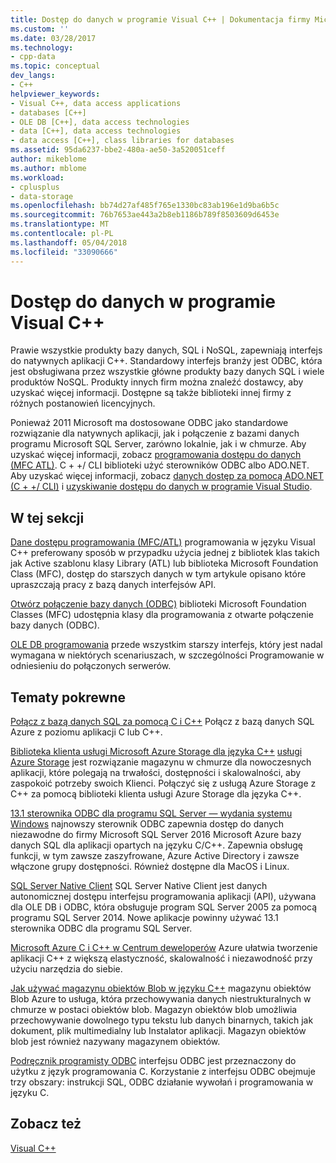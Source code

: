 ```yaml
---
title: Dostęp do danych w programie Visual C++ | Dokumentacja firmy Microsoft
ms.custom: ''
ms.date: 03/28/2017
ms.technology:
- cpp-data
ms.topic: conceptual
dev_langs:
- C++
helpviewer_keywords:
- Visual C++, data access applications
- databases [C++]
- OLE DB [C++], data access technologies
- data [C++], data access technologies
- data access [C++], class libraries for databases
ms.assetid: 95da6237-bbe2-480a-ae50-3a520051ceff
author: mikeblome
ms.author: mblome
ms.workload:
- cplusplus
- data-storage
ms.openlocfilehash: bb74d27af485f765e1330bc83ab196e1d9ba6b5c
ms.sourcegitcommit: 76b7653ae443a2b8eb1186b789f8503609d6453e
ms.translationtype: MT
ms.contentlocale: pl-PL
ms.lasthandoff: 05/04/2018
ms.locfileid: "33090666"
---
```

# <a name="data-access-in-visual-c"></a>Dostęp do danych w programie Visual C++

Prawie wszystkie produkty bazy danych, SQL i NoSQL, zapewniają interfejs do natywnych aplikacji C++. Standardowy interfejs branży jest ODBC, która jest obsługiwana przez wszystkie główne produkty bazy danych SQL i wiele produktów NoSQL. Produkty innych firm można znaleźć dostawcy, aby uzyskać więcej informacji. Dostępne są także biblioteki innej firmy z różnych postanowień licencyjnych.

Ponieważ 2011 Microsoft ma dostosowane ODBC jako standardowe rozwiązanie dla natywnych aplikacji, jak i połączenie z bazami danych programu Microsoft SQL Server, zarówno lokalnie, jak i w chmurze. Aby uzyskać więcej informacji, zobacz [programowania dostępu do danych \(MFC ATL\)](data-access-programming-mfc-atl.md). C + +/ CLI biblioteki użyć sterowników ODBC albo ADO.NET. Aby uzyskać więcej informacji, zobacz [danych dostęp za pomocą ADO.NET (C + +/ CLI)](/dotnet/data-access-using-adonet-cpp-cli.md) i [uzyskiwanie dostępu do danych w programie Visual Studio](https://docs.microsoft.com/visualstudio/data-tools/accessing-data-in-visual-studio).

## <a name="in-this-section"></a>W tej sekcji
[Dane dostępu programowania (MFC/ATL)](data-access-programming-mfc-atl.md) programowania w języku Visual C++ preferowany sposób w przypadku użycia jednej z bibliotek klas takich jak Active szablonu klasy Library (ATL) lub biblioteka Microsoft Foundation Class (MFC), dostęp do starszych danych w tym artykule opisano które upraszczają pracy z bazą danych interfejsów API.

[Otwórz połączenie bazy danych (ODBC)](odbc/open-database-connectivity-odbc.md) biblioteki Microsoft Foundation Classes (MFC) udostępnia klasy dla programowania z otwarte połączenie bazy danych (ODBC).

[OLE DB programowania](oledb/ole-db-programming.md) przede wszystkim starszy interfejs, który jest nadal wymagana w niektórych scenariuszach, w szczególności Programowanie w odniesieniu do połączonych serwerów.

## <a name="related-topics"></a>Tematy pokrewne
[Połącz z bazą danych SQL za pomocą C i C++](/azure/sql-database/sql-database-develop-cplusplus-simple) Połącz z bazą danych SQL Azure z poziomu aplikacji C lub C++.

[Biblioteka klienta usługi Microsoft Azure Storage dla języka C++](https://github.com/Azure/azure-storage-cpp)
[usługi Azure Storage](/azure/storage/storage-introduction) jest rozwiązanie magazynu w chmurze dla nowoczesnych aplikacji, które polegają na trwałości, dostępności i skalowalności, aby zaspokoić potrzeby swoich Klienci. Połączyć się z usługą Azure Storage z C++ za pomocą biblioteki klienta usługi Azure Storage dla języka C++.

[13.1 sterownika ODBC dla programu SQL Server — wydania systemu Windows](https://blogs.msdn.microsoft.com/sqlnativeclient/2016/08/01/announcing-the-odbc-driver-13-1-for-sql-server) najnowszy sterownik ODBC zapewnia dostęp do danych niezawodne do firmy Microsoft SQL Server 2016 Microsoft Azure bazy danych SQL dla aplikacji opartych na języku C/C++. Zapewnia obsługę funkcji, w tym zawsze zaszyfrowane, Azure Active Directory i zawsze włączone grupy dostępności. Również dostępne dla MacOS i Linux.     
 
[SQL Server Native Client](/sql/relational-databases/native-client/sql-server-native-client-programming) SQL Server Native Client jest danych autonomicznej dostępu interfejsu programowania aplikacji (API), używana dla OLE DB i ODBC, która obsługuje program SQL Server 2005 za pomocą programu SQL Server 2014. Nowe aplikacje powinny używać 13.1 sterownika ODBC dla programu SQL Server.

[Microsoft Azure C i C++ w Centrum deweloperów](https://azure.microsoft.com/develop/cpp/) Azure ułatwia tworzenie aplikacji C++ z większą elastyczność, skalowalność i niezawodność przy użyciu narzędzia do siebie.    

[Jak używać magazynu obiektów Blob w języku C++](https://docs.microsoft.com/azure/storage/storage-c-plus-plus-how-to-use-blobs) magazynu obiektów Blob Azure to usługa, która przechowywania danych niestrukturalnych w chmurze w postaci obiektów blob. Magazyn obiektów blob umożliwia przechowywanie dowolnego typu tekstu lub danych binarnych, takich jak dokument, plik multimedialny lub Instalator aplikacji. Magazyn obiektów blob jest również nazywany magazynem obiektów.

[ Podręcznik programisty ODBC](https://docs.microsoft.com/sql/odbc/reference/odbc-programmer-s-reference) interfejsu ODBC jest przeznaczony do użytku z język programowania C. Korzystanie z interfejsu ODBC obejmuje trzy obszary: instrukcji SQL, ODBC działanie wywołań i programowania w języku C.

## <a name="see-also"></a>Zobacz też
[Visual C++](../visual-cpp-in-visual-studio.md)
